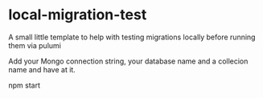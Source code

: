 # local-migration-test

A small little template to help with testing migrations locally before running them via pulumi

Add your Mongo connection string, your database name and a collecion name and have at it.

npm start
